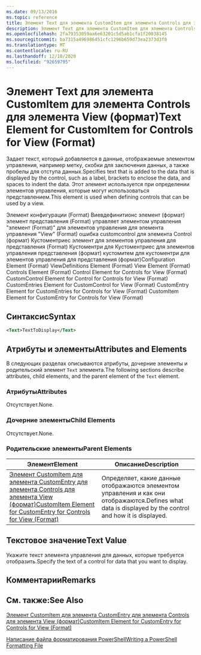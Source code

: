 ```yaml
---
ms.date: 09/13/2016
ms.topic: reference
title: Элемент Text для элемента CustomItem для элемента Controls для элемента View (формат)
description: Элемент Text для элемента CustomItem для элемента Controls для элемента View (формат)
ms.openlocfilehash: 2fa79353059aa6e63201c5d5ab1cfa1f20038145
ms.sourcegitcommit: ba7315a496986451cfc1296b659d73ea2373d3f0
ms.translationtype: MT
ms.contentlocale: ru-RU
ms.lasthandoff: 12/10/2020
ms.locfileid: "92659795"
---
```

# <a name="text-element-for-customitem-for-controls-for-view-format"></a><span data-ttu-id="d21f5-103">Элемент Text для элемента CustomItem для элемента Controls для элемента View (формат)</span><span class="sxs-lookup"><span data-stu-id="d21f5-103">Text Element for CustomItem for Controls for View (Format)</span></span>

<span data-ttu-id="d21f5-104">Задает текст, который добавляется в данные, отображаемые элементом управления, например метку, скобки для заключения данных, а также пробелы для отступа данных.</span><span class="sxs-lookup"><span data-stu-id="d21f5-104">Specifies text that is added to the data that is displayed by the control, such as a label, brackets to enclose the data, and spaces to indent the data.</span></span> <span data-ttu-id="d21f5-105">Этот элемент используется при определении элементов управления, которые могут использоваться представлением.</span><span class="sxs-lookup"><span data-stu-id="d21f5-105">This element is used when defining controls that can be used by a view.</span></span>

<span data-ttu-id="d21f5-106">Элемент конфигурации (Format) Виевдефинитионс элемент (формат) элемент представления (Format) управляет элементом управления "элемент (Format)" для элементов управления для элемента управления "View" (Format) ошибка customcontrol для элемента Control (формат) Кустоментриес элемент для элементов управления для представления (Format) Кустоментри для Кустоментриес для элементов управления представления (формат) кустомитем для кустоментри для элементов управления для представления (формат)</span><span class="sxs-lookup"><span data-stu-id="d21f5-106">Configuration Element (Format) ViewDefinitions Element (Format) View Element (Format) Controls Element (Format) Control Element for Controls for View (Format) CustomControl Element for Control for Controls for View (Format) CustomEntries Element for CustomControl for View (Format) CustomEntry Element for CustomEntries for Controls for View (Format) CustomItem Element for CustomEntry for Controls for View (Format)</span></span>

## <a name="syntax"></a><span data-ttu-id="d21f5-107">Синтаксис</span><span class="sxs-lookup"><span data-stu-id="d21f5-107">Syntax</span></span>

```xml
<Text>TextToDisplay</Text>
```

## <a name="attributes-and-elements"></a><span data-ttu-id="d21f5-108">Атрибуты и элементы</span><span class="sxs-lookup"><span data-stu-id="d21f5-108">Attributes and Elements</span></span>

<span data-ttu-id="d21f5-109">В следующих разделах описываются атрибуты, дочерние элементы и родительский элемент `Text` элемента.</span><span class="sxs-lookup"><span data-stu-id="d21f5-109">The following sections describe attributes, child elements, and the parent element of the `Text` element.</span></span>

### <a name="attributes"></a><span data-ttu-id="d21f5-110">Атрибуты</span><span class="sxs-lookup"><span data-stu-id="d21f5-110">Attributes</span></span>

<span data-ttu-id="d21f5-111">Отсутствует.</span><span class="sxs-lookup"><span data-stu-id="d21f5-111">None.</span></span>

### <a name="child-elements"></a><span data-ttu-id="d21f5-112">Дочерние элементы</span><span class="sxs-lookup"><span data-stu-id="d21f5-112">Child Elements</span></span>

<span data-ttu-id="d21f5-113">Отсутствует.</span><span class="sxs-lookup"><span data-stu-id="d21f5-113">None.</span></span>

### <a name="parent-elements"></a><span data-ttu-id="d21f5-114">Родительские элементы</span><span class="sxs-lookup"><span data-stu-id="d21f5-114">Parent Elements</span></span>

|<span data-ttu-id="d21f5-115">Элемент</span><span class="sxs-lookup"><span data-stu-id="d21f5-115">Element</span></span>|<span data-ttu-id="d21f5-116">Описание</span><span class="sxs-lookup"><span data-stu-id="d21f5-116">Description</span></span>|
|-------------|-----------------|
|[<span data-ttu-id="d21f5-117">Элемент CustomItem для элемента CustomEntry для элемента Controls для элемента View (формат)</span><span class="sxs-lookup"><span data-stu-id="d21f5-117">CustomItem Element for CustomEntry for Controls for View (Format)</span></span>](./customitem-element-for-customentry-for-controls-for-view-format.md)|<span data-ttu-id="d21f5-118">Определяет, какие данные отображаются элементом управления и как они отображаются.</span><span class="sxs-lookup"><span data-stu-id="d21f5-118">Defines what data is displayed by the control and how it is displayed.</span></span>|

## <a name="text-value"></a><span data-ttu-id="d21f5-119">Текстовое значение</span><span class="sxs-lookup"><span data-stu-id="d21f5-119">Text Value</span></span>

<span data-ttu-id="d21f5-120">Укажите текст элемента управления для данных, которые требуется отобразить.</span><span class="sxs-lookup"><span data-stu-id="d21f5-120">Specify the text of a control for data that you want to display.</span></span>

## <a name="remarks"></a><span data-ttu-id="d21f5-121">Комментарии</span><span class="sxs-lookup"><span data-stu-id="d21f5-121">Remarks</span></span>

## <a name="see-also"></a><span data-ttu-id="d21f5-122">См. также:</span><span class="sxs-lookup"><span data-stu-id="d21f5-122">See Also</span></span>

[<span data-ttu-id="d21f5-123">Элемент CustomItem для элемента CustomEntry для элемента Controls для элемента View (формат)</span><span class="sxs-lookup"><span data-stu-id="d21f5-123">CustomItem Element for CustomEntry for Controls for View (Format)</span></span>](./customitem-element-for-customentry-for-controls-for-view-format.md)

[<span data-ttu-id="d21f5-124">Написание файла форматирования PowerShell</span><span class="sxs-lookup"><span data-stu-id="d21f5-124">Writing a PowerShell Formatting File</span></span>](./writing-a-powershell-formatting-file.md)
